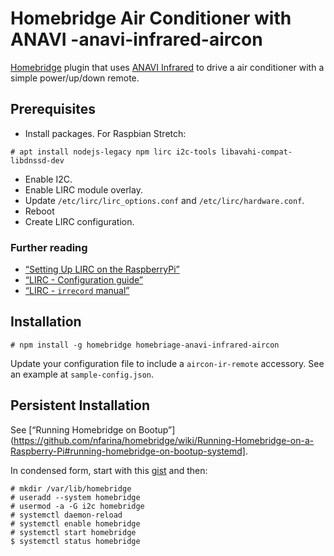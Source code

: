 # Homebridge Air Conditioner with ANAVI  -anavi-infrared-aircon

[Homebridge](https://github.com/nfarina/homebridge) plugin that uses [ANAVI Infrared](http://anavi.technology/#products) to drive a air conditioner with a simple power/up/down remote.

## Prerequisites

- Install packages. For Raspbian Stretch:

```shell
# apt install nodejs-legacy npm lirc i2c-tools libavahi-compat-libdnssd-dev
```

- Enable I2C.
- Enable LIRC module overlay.
- Update `/etc/lirc/lirc_options.conf` and `/etc/lirc/hardware.conf`.
- Reboot
- Create LIRC configuration.

### Further reading

- [“Setting Up LIRC on the RaspberryPi”](http://alexba.in/blog/2013/01/06/setting-up-lirc-on-the-raspberrypi/)
- [“LIRC - Configuration guide”](http://www.lirc.org/html/configuration-guide.html)
- [“LIRC - `irrecord` manual”](http://www.lirc.org/html/irrecord.html)

## Installation

```shell
# npm install -g homebridge homebriage-anavi-infrared-aircon
```

Update your configuration file to include a `aircon-ir-remote` accessory. See an example at `sample-config.json`.

## Persistent Installation

See [“Running Homebridge on Bootup”](https://github.com/nfarina/homebridge/wiki/Running-Homebridge-on-a-Raspberry-Pi#running-homebridge-on-bootup-systemd].

In condensed form, start with this [gist](https://gist.github.com/johannrichard/0ad0de1feb6adb9eb61a/) and then:

```shell
# mkdir /var/lib/homebridge
# useradd --system homebridge
# usermod -a -G i2c homebridge
# systemctl daemon-reload
# systemctl enable homebridge
# systemctl start homebridge
$ systemctl status homebridge
```
